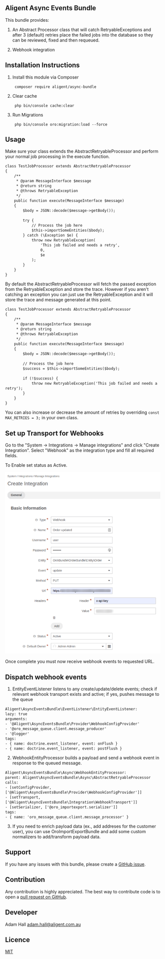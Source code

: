 Aligent Async Events Bundle
---
This bundle provides:

1. An Abstract Processor class that will catch RetryableExceptions and after 3 (default) retries place
the failed jobs into the database so they can be reviewed, fixed and then requeued.
   
2. Webhook integration

Installation Instructions
-------------------------
1. Install this module via Composer

        composer require aligent/async-bundle

1. Clear cache

        php bin/console cache:clear

1. Run Migrations

        php bin/console oro:migration:load --force

Usage
-------
Make sure your class extends the AbstractRetryableProcessor and perform your normal job processing in the execute function.

```
class TestJobProcessor extends AbstractRetryableProcessor
{
    /**
     * @param MessageInterface $message
     * @return string
     * @throws RetryableException
     */
    public function execute(MessageInterface $message)
    {
        $body = JSON::decode($message->getBody());
        
        try {
            // Process the job here
            $this->importSomeEntities($body);
        } catch (\Exception $e) {
            throw new RetryableException(
                'This job failed and needs a retry',
                0,
                $e
            );
        }
    }
}
```

By default the AbstractRetryableProcessor will fetch the passed exception from the RetryableException and store the trace.
However if you aren't catching an exception you can just use the RetryableException and it will store the trace and message generated at this point.

```
class TestJobProcessor extends AbstractRetryableProcessor
{
    /**
     * @param MessageInterface $message
     * @return string
     * @throws RetryableException
     */
    public function execute(MessageInterface $message)
    {
        $body = JSON::decode($message->getBody());
        
        // Process the job here
        $success = $this->importSomeEntities($body);
        
        if (!$success) {
            throw new RetryableException('This job failed and needs a retry');
        }
    }
}
```

You can also increase or decrease the amount of retries by overriding `const MAX_RETRIES = 3;` in your own class.

Set up Transport for Webhooks
-----------
Go to the "System -> Integrations -> Manage integrations" and click "Create Integration". Select "Webhook" as the integration type and fill all required fields.

To Enable set status as Active.

![Webhook Integration Form](Resources/doc/images/webhook-integration.png?raw=true "Webhook Integration Form")

Once complete you must now receive webhook events to requested URL.

Dispatch webhook events
-----------

1. EntityEventListener listens to any create/update/delete events;
   check if relevant webhook transport exists and active;
   if yes, pushes message to the queue

```
Aligent\AsyncEventsBundle\EventListener\EntityEventListener:
lazy: true
arguments:
- '@Aligent\AsyncEventsBundle\Provider\WebhookConfigProvider'
- '@oro_message_queue.client.message_producer'
- '@logger'
tags:
- { name: doctrine.event_listener, event: onFlush }
- { name: doctrine.event_listener, event: postFlush }
```

2. WebhookEntityProcessor builds a payload and send a webhook event in response to the queued message.

```
Aligent\AsyncEventsBundle\Async\WebhookEntityProcessor:
parent: Aligent\AsyncEventsBundle\Async\AbstractRetryableProcessor
calls:
- [setConfigProvider, ['@Aligent\AsyncEventsBundle\Provider\WebhookConfigProvider']]
- [setTransport, ['@Aligent\AsyncEventsBundle\Integration\WebhookTransport']]
- [setSerializer, ['@oro_importexport.serializer']]
tags:
- { name: 'oro_message_queue.client.message_processor' }
```

3. If you need to enrich payload data (ex., add addreses for the customer user),
 you can use OroImportExportBundle and add some custom normalizers to add/transform payload data.

Support
-------
If you have any issues with this bundle, please create a [GitHub issue](https://github.com/aligent/oro-async-bundle/issues).

Contribution
------------
Any contribution is highly appreciated. The best way to contribute code is to open a [pull request on GitHub](https://help.github.com/articles/using-pull-requests).

Developer
---------
Adam Hall <adam.hall@aligent.com.au>

Licence
-------
[MIT](https://opensource.org/licenses/mit)